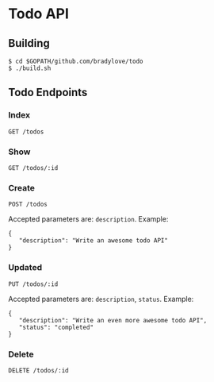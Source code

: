 # Todo API

## Building

    $ cd $GOPATH/github.com/bradylove/todo
    $ ./build.sh

## Todo Endpoints

### Index

    GET /todos

### Show

    GET /todos/:id

### Create

    POST /todos

Accepted parameters are: `description`. Example:

    {
       "description": "Write an awesome todo API"
    }

### Updated

    PUT /todos/:id

Accepted parameters are: `description`, `status`. Example:

    {
       "description": "Write an even more awesome todo API",
       "status": "completed"
    }

### Delete

    DELETE /todos/:id
